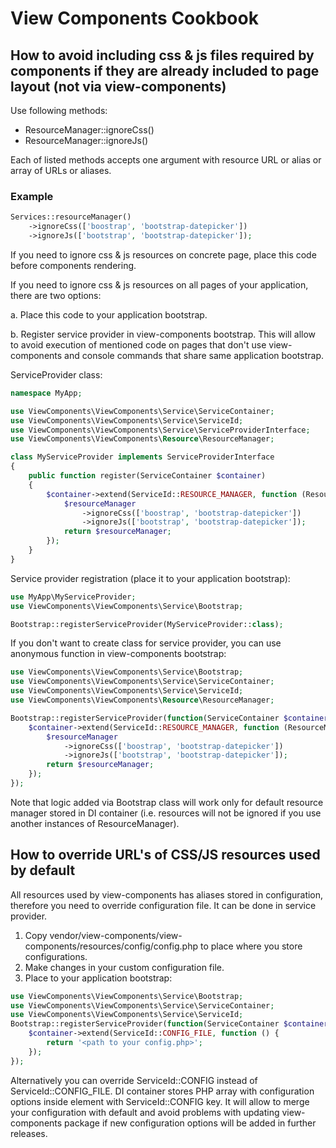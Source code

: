 View Components Cookbook
========================

## How to avoid including css & js files required by components if they are already included to page layout (not via view-components)

Use following methods:

* ResourceManager::ignoreCss() 
* ResourceManager::ignoreJs()

Each of listed methods accepts one argument with resource URL or alias or array of URLs or aliases. 

### Example
```php
Services::resourceManager()
    ->ignoreCss(['boostrap', 'bootstrap-datepicker'])
    ->ignoreJs(['bootstrap', 'bootstrap-datepicker']);
```

If you need to ignore css & js resources on concrete page, place this code before components rendering.

If you need to ignore css & js resources on all pages of your application, there are two options:

a. Place this code to your application bootstrap.

b. Register service provider in view-components bootstrap. This will allow to avoid execution of mentioned code on pages that don't use view-components and console commands that share same application bootstrap.


ServiceProvider class:

```php
namespace MyApp;

use ViewComponents\ViewComponents\Service\ServiceContainer;
use ViewComponents\ViewComponents\Service\ServiceId;
use ViewComponents\ViewComponents\Service\ServiceProviderInterface;
use ViewComponents\ViewComponents\Resource\ResourceManager;

class MyServiceProvider implements ServiceProviderInterface
{
    public function register(ServiceContainer $container)
    {
        $container->extend(ServiceId::RESOURCE_MANAGER, function (ResourceManager $resourceManager) {
            $resourceManager
                ->ignoreCss(['boostrap', 'bootstrap-datepicker'])
                ->ignoreJs(['bootstrap', 'bootstrap-datepicker']);
            return $resourceManager;
        });
    }
}
```

Service provider registration (place it to your application bootstrap):

```php
use MyApp\MyServiceProvider;
use ViewComponents\ViewComponents\Service\Bootstrap;

Bootstrap::registerServiceProvider(MyServiceProvider::class);

```

If you don't want to create class for service provider, you can use anonymous function in view-components bootstrap:


```php
use ViewComponents\ViewComponents\Service\Bootstrap;
use ViewComponents\ViewComponents\Service\ServiceContainer;
use ViewComponents\ViewComponents\Service\ServiceId;
use ViewComponents\ViewComponents\Resource\ResourceManager;

Bootstrap::registerServiceProvider(function(ServiceContainer $container) {
    $container->extend(ServiceId::RESOURCE_MANAGER, function (ResourceManager $resourceManager) {
        $resourceManager
            ->ignoreCss(['boostrap', 'bootstrap-datepicker'])
            ->ignoreJs(['bootstrap', 'bootstrap-datepicker']);
        return $resourceManager;
    });
});

```

Note that logic added via Bootstrap class will work only for default resource manager stored in DI container (i.e. resources will not be ignored if you use another instances of ResourceManager).


## How to override URL's of CSS/JS resources used by default

All resources used by view-components has aliases stored in configuration, therefore you need to override configuration file.
It can be done in service provider.

1. Copy vendor/view-components/view-components/resources/config/config.php to place where you store configurations.
2. Make changes in your custom configuration file.
3. Place to your application bootstrap:
```php
use ViewComponents\ViewComponents\Service\Bootstrap;
use ViewComponents\ViewComponents\Service\ServiceContainer;
use ViewComponents\ViewComponents\Service\ServiceId;
Bootstrap::registerServiceProvider(function(ServiceContainer $container) {
    $container->extend(ServiceId::CONFIG_FILE, function () {
        return '<path to your config.php>';
    });
});
```

Alternatively you can override ServiceId::CONFIG instead of ServiceId::CONFIG_FILE.
DI container stores PHP array with configuration options inside element with ServiceId::CONFIG key.
It will allow to merge your configuration with default
and avoid problems with updating view-components package if new configuration options will be added in further releases.
